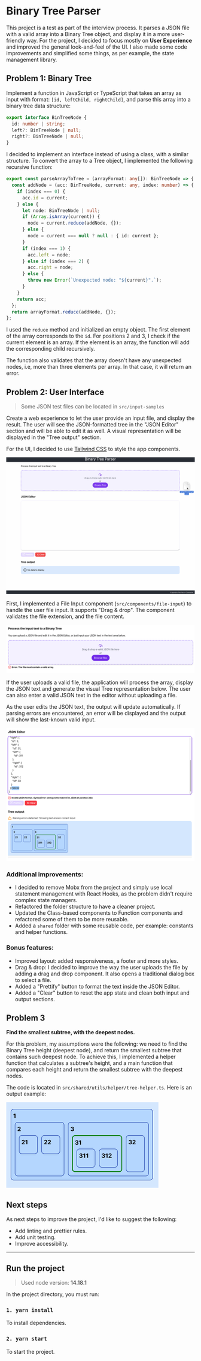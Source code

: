# Binary Tree Parser

This project is a test as part of the interview process. It parses a JSON file with a valid array into a Binary Tree object, and display it in a more user-friendly way. For the project, I decided to focus mostly on **User Experience** and improved the general look-and-feel of the UI. I also made some code improvements and simplified some things, as per example, the state management library.

## Problem 1: Binary Tree

Implement a function in JavaScript or TypeScript that takes an array as input with format: `[id, leftChild, rightChild]`, and parse this array into a binary tree data structure:

```ts
export interface BinTreeNode {
  id: number | string;
  left?: BinTreeNode | null;
  right?: BinTreeNode | null;
}
```
I decided to implement an interface instead of using a class, with a similar structure. To convert the array to a Tree object, I implemented the following recursive function:

```ts
export const parseArrayToTree = (arrayFormat: any[]): BinTreeNode => {
  const addNode = (acc: BinTreeNode, current: any, index: number) => {
    if (index === 0) {
      acc.id = current;
    } else {
      let node: BinTreeNode | null;
      if (Array.isArray(current)) {
        node = current.reduce(addNode, {});
      } else {
        node = current === null ? null : { id: current };
      }
      if (index === 1) {
        acc.left = node;
      } else if (index === 2) {
        acc.right = node;
      } else {
        throw new Error(`Unexpected node: "${current}".`);
      }
    }
    return acc;
  };
  return arrayFormat.reduce(addNode, {});
};
```
I used the `reduce` method and initialized an empty object. The first element of the array corresponds to the `id`. For positions 2 and 3, I check if the current element is an array. If the element is an array, the function will add the corresponding child recursively.

The function also validates that the array doesn't have any unexpected nodes, i.e, more than three elements per array. In that case, it will return an error.

## Problem 2: User Interface

> Some JSON test files can be located in `src/input-samples`

Create a web experience to let the user provide an input file, and display the result. The user will see the JSON-formatted tree in the "JSON Editor" section and will be able to edit it as well. A visual representation will be displayed in the "Tree output" section.

For the UI, I decided to use [Tailwind CSS](https://tailwindcss.com/) to style the app components.

![Problem2](/src/readme-captures/problem2.gif)

First, I implemented a File Input component (`src/components/file-input`) to handle the user file input. It supports "Drag & drop". The component validates the file extension, and the file content.

![Problem2a](/src/readme-captures/problem2a.png)

If the user uploads a valid file, the application will process the array, display the JSON text and generate the visual Tree representation below. The user can also enter a valid JSON text in the editor without uploading a file. 

As the user edits the JSON text, the output will update automatically. If parsing errors are encountered, an error will be displayed and the output will show the last-known valid input. 

![Problem2b](/src/readme-captures/problem2b.png)

### Additional improvements:

- I decided to remove Mobx from the project and simply use local statement management with React Hooks, as the problem didn't require complex state managers.
- Refactored the folder structure to have a cleaner project.
- Updated the Class-based components to Function components and refactored some of them to be more reusable.
- Added a `shared` folder with some reusable code, per example: constants and helper functions.

### Bonus features:

- Improved layout: added responsiveness, a footer and more styles.
- Drag & drop: I decided to improve the way the user uploads the file by adding a drag and drop component. It also opens a traditional dialog box to select a file.
- Added a "Prettify" button to format the text inside the JSON Editor.
- Added a "Clear" button to reset the app state and clean both input and output sections.

## Problem 3
**Find the smallest subtree, with the deepest nodes.**

For this problem, my assumptions were the following: we need to find the Binary Tree height (deepest node), and return the smallest subtree that contains such deepest node. To achieve this, I implemented a helper function that calculates a subtree's height, and a main function that compares each height and return the smallest subtree with the deepest nodes.

The code is located in `src/shared/utils/helper/tree-helper.ts`. Here is an output example:

![Problem 3](/src/readme-captures/problem3.png)

## Next steps
As next steps to improve the project, I'd like to suggest the following:
- Add linting and prettier rules.
- Add unit testing.
- Improve accessibility.

---

## Run the project

> Used node version: **14.18.1**

In the project directory, you must run:

### `1. yarn install`

To install dependencies.

### `2. yarn start`

To start the project.
